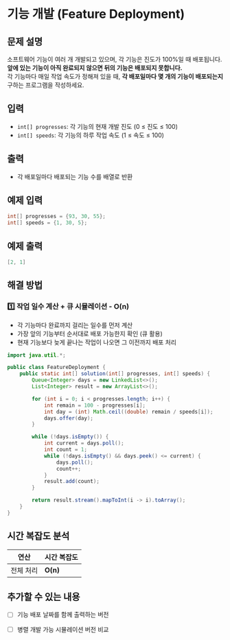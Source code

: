# 기능 개발 (Feature Deployment)

## 문제 설명
소프트웨어 기능이 여러 개 개발되고 있으며, 각 기능은 진도가 100%일 때 배포됩니다.  
**앞에 있는 기능이 아직 완료되지 않으면 뒤의 기능은 배포되지 못합니다.**  
각 기능마다 매일 작업 속도가 정해져 있을 때, **각 배포일마다 몇 개의 기능이 배포되는지** 구하는 프로그램을 작성하세요.

## 입력
- `int[] progresses`: 각 기능의 현재 개발 진도 (0 ≤ 진도 ≤ 100)  
- `int[] speeds`: 각 기능의 하루 작업 속도 (1 ≤ 속도 ≤ 100)

## 출력
- 각 배포일마다 배포되는 기능 수를 배열로 반환

## 예제 입력
```java
int[] progresses = {93, 30, 55};
int[] speeds = {1, 30, 5};
```

## 예제 출력
```java
[2, 1]
```

## 해결 방법
### 1️⃣ 작업 일수 계산 + 큐 시뮬레이션 - O(n)
- 각 기능마다 완료까지 걸리는 일수를 먼저 계산
- 가장 앞의 기능부터 순서대로 배포 가능한지 확인 (큐 활용)
- 현재 기능보다 늦게 끝나는 작업이 나오면 그 이전까지 배포 처리

```java
import java.util.*;

public class FeatureDeployment {
    public static int[] solution(int[] progresses, int[] speeds) {
        Queue<Integer> days = new LinkedList<>();
        List<Integer> result = new ArrayList<>();

        for (int i = 0; i < progresses.length; i++) {
            int remain = 100 - progresses[i];
            int day = (int) Math.ceil((double) remain / speeds[i]);
            days.offer(day);
        }

        while (!days.isEmpty()) {
            int current = days.poll();
            int count = 1;
            while (!days.isEmpty() && days.peek() <= current) {
                days.poll();
                count++;
            }
            result.add(count);
        }

        return result.stream().mapToInt(i -> i).toArray();
    }
}
```

## 시간 복잡도 분석
| 연산 | 시간 복잡도 |
|------|--------------|
| 전체 처리 | **O(n)** |

## 추가할 수 있는 내용
- [ ] 기능 배포 날짜를 함께 출력하는 버전
- [ ] 병렬 개발 가능 시뮬레이션 버전 비교


